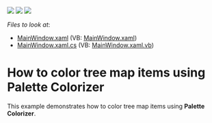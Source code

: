 <!-- default badges list -->
![](https://img.shields.io/endpoint?url=https://codecentral.devexpress.com/api/v1/VersionRange/128572002/21.1.5%2B)
[![](https://img.shields.io/badge/Open_in_DevExpress_Support_Center-FF7200?style=flat-square&logo=DevExpress&logoColor=white)](https://supportcenter.devexpress.com/ticket/details/T307455)
[![](https://img.shields.io/badge/📖_How_to_use_DevExpress_Examples-e9f6fc?style=flat-square)](https://docs.devexpress.com/GeneralInformation/403183)
<!-- default badges end -->
<!-- default file list -->
*Files to look at*:

* [MainWindow.xaml](./CS/TreeMapPaletteColorizerSample/MainWindow.xaml) (VB: [MainWindow.xaml](./VB/TreeMapPaletteColorizerSample/MainWindow.xaml))
* [MainWindow.xaml.cs](./CS/TreeMapPaletteColorizerSample/MainWindow.xaml.cs) (VB: [MainWindow.xaml.vb](./VB/TreeMapPaletteColorizerSample/MainWindow.xaml.vb))
<!-- default file list end -->
# How to color tree map items using Palette Colorizer


This example demonstrates how to color tree map items using <strong>Palette Colorizer</strong>.

<br/>


